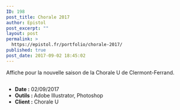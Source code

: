 ```yaml
---
ID: 198
post_title: Chorale 2017
author: Epistol
post_excerpt: ""
layout: post
permalink: >
  https://epistol.fr/portfolio/chorale-2017/
published: true
post_date: 2017-09-02 18:45:02
---
```

<!-- wp:paragraph -->
<p>Affiche pour la nouvelle saison de la Chorale U de Clermont-Ferrand.</p>
<!-- /wp:paragraph -->

<!-- wp:image {"id":200} -->
<figure class="wp-block-image"><img src="https://epistol.fr/wp-content/uploads/2019/02/chorale_2017_by_epistol_dbcpap0-pre-1-728x1024.jpg" alt="" class="wp-image-200"/></figure>
<!-- /wp:image -->

<!-- wp:list -->
<ul><li><strong>Date :</strong> 02/09/2017</li><li><strong>Outils : </strong>Adobe Illustrator, Photoshop</li><li><strong>Client :</strong> Chorale U</li></ul>
<!-- /wp:list -->